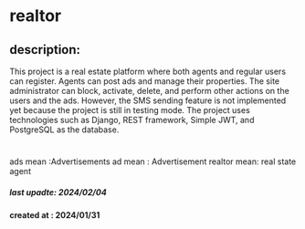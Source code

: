 # realtor 
## description:
This project is a real estate platform where both agents and regular users can register. Agents can post ads and manage their properties. The site administrator can block, activate, delete, and perform other actions on the users and the ads. However, the SMS sending feature is not implemented yet because the project is still in testing mode. The project uses technologies such as Django, REST framework, Simple JWT, and PostgreSQL as the database.
#
ads mean :Advertisements
ad mean : Advertisement
realtor mean: real state agent
##### last upadte: 2024/02/04
#### created at : 2024/01/31

